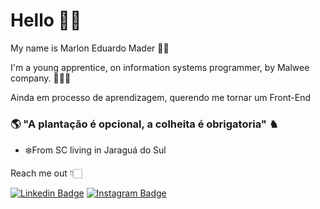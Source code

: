 # Hello 👋🏻

My name is Marlon Eduardo Mader 🧑🏻

I'm a young apprentice, on information systems programmer, by Malwee company. 👨🏻‍💻

Ainda em processo de aprendizagem, querendo me tornar um Front-End

### 🌎 "A plantação é opcional, a colheita é obrigatoria" ♞

- ❄️From SC living in Jaraguá do Sul

Reach me out 👇🏻

[![Linkedin Badge](https://img.shields.io/badge/-LinkedIn-blue?style=flat-square&logo=Linkedin&logoColor=white&link=https://www.linkedin.com/in/marlon-eduardo-mader-294b71218/)](https://www.linkedin.com/in/marlon-eduardo-mader-294b71218/) [![Instagram Badge](https://img.shields.io/badge/-Instagram-violet?style=flat-square&logo=Instagram&logoColor=white&link=https://www.instagram.com/pow_mader/)](https://www.instagram.com/pow_mader/) 
